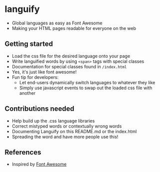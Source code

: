 languify
========
- Global languages as easy as Font Awesome
- Making your HTML pages readable for everyone on the web


## Getting started
- Load the css file for the desired language onto your page
- Write languified words by using `<span>` tags with special classes
- Documentation for special classes found in `/index.html` 
- Yes, it's just like font awesome!
- Fun tip for developers: 
    - Let end-users dynamically switch languages to whatever they like
    - Simply use javascript events to swap out the loaded css file with another


## Contributions needed
- Help build up the .css language libraries
- Correct mistyped words or contextually wrong words
- Documenting Languify on this README.md or the index.html
- Spreading the word and have more people use this!


## References
- Inspired by [Font Awesome](http://fontawesome.io/)